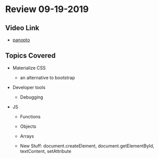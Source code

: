 # Review 09-19-2019

## Video Link

* [panopto](https://codingbootcamp.hosted.panopto.com/Panopto/Pages/Viewer.aspx?id=e6ef1218-f841-44ed-b8cb-aad5002262e6)

## Topics Covered

* Materialize CSS

    * an alternative to bootstrap

* Developer tools

    * Debugging

* JS

    * Functions

    * Objects

    * Arrays

    * New Stuff: document.createElement, document.getElementById, textContent, setAttribute